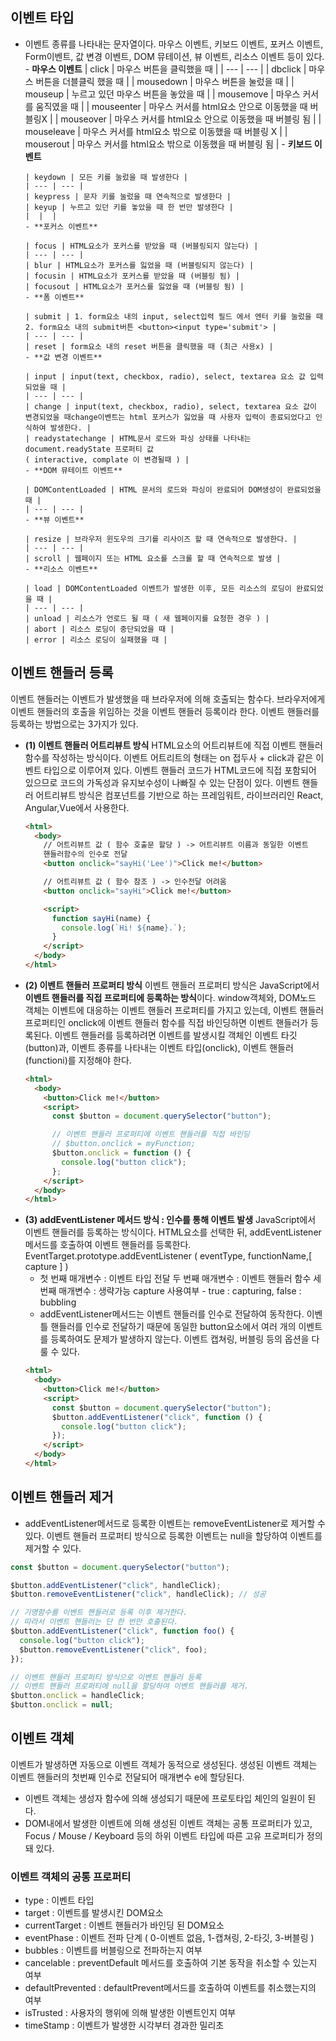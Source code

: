 ## 이벤트 타입

- 이벤트 종류를 나타내는 문자열이다.
  마우스 이벤트, 키보드 이벤트, 포커스 이벤트, Form이벤트, 값 변경 이벤트, DOM 뮤테이션, 뷰 이벤트, 리소스 이벤트 등이 있다. - **마우스 이벤트**
      | click | 마우스 버튼을 클릭했을 때 |
      | --- | --- |
      | dbclick | 마우스 버튼을 더블클릭 했을 때 |
      | mousedown | 마우스 버튼을 눌렀을 때 |
      | mouseup | 누르고 있던 마우스 버튼을 놓았을 때 |
      | mousemove | 마우스 커서를 움직였을 때 |
      | mouseenter | 마우스 커서를 html요소 안으로 이동했을 때 버블링X |
      | mouseover | 마우스 커서를 html요소 안으로 이동했을 때 버블링 됨 |
      | mouseleave | 마우스 커서를 html요소 밖으로 이동했을 때 버블링 X |
      | mouserout | 마우스 커서를 html요소 밖으로 이동했을 때 버블링 됨 |
      - **키보드 이벤트**

      | keydown | 모든 키를 눌렀을 때 발생한다 |
      | --- | --- |
      | keypress | 문자 키를 눌렀을 때 연속적으로 발생한다 |
      | keyup | 누르고 있던 키를 놓았을 때 한 번만 발생한다 |
      |  |  |
      - **포커스 이벤트**

      | focus | HTML요소가 포커스를 받았을 때 (버블링되지 않는다) |
      | --- | --- |
      | blur | HTML요소가 포커스를 잃었을 때 (버블링되지 않는다) |
      | focusin | HTML요소가 포커스를 받았을 때 (버블링 됨) |
      | focusout | HTML요소가 포커스를 잃었을 때 (버블링 됨) |
      - **폼 이벤트**

      | submit | 1. form요소 내의 input, select입력 필드 에서 엔터 키를 눌렀을 때
      2. form요소 내의 submit버튼 <button><input type='submit'> |
      | --- | --- |
      | reset | form요소 내의 reset 버튼을 클릭했을 때 (최근 사용x) |
      - **값 변경 이벤트**

      | input | input(text, checkbox, radio), select, textarea 요소 값 입력되었을 때 |
      | --- | --- |
      | change | input(text, checkbox, radio), select, textarea 요소 값이 변경되었을 때change이벤트는 html 포커스가 잃었을 때 사용자 입력이 종료되었다고 인식하여 발생한다. |
      | readystatechange | HTML문서 로드와 파싱 상태를 나타내는 document.readyState 프로퍼티 값
      ( interactive, complate 이 변경될때 ) |
      - **DOM 뮤테이트 이벤트**

      | DOMContentLoaded | HTML 문서의 로드와 파싱이 완료되어 DOM생성이 완료되었을 때 |
      | --- | --- |
      - **뷰 이벤트**

      | resize | 브라우저 윈도우의 크기를 리사이즈 할 때 연속적으로 발생한다. |
      | --- | --- |
      | scroll | 웹페이지 또는 HTML 요소를 스크롤 할 때 연속적으로 발생 |
      - **리소스 이벤트**

      | load | DOMContentLoaded 이벤트가 발생한 이후, 모든 리소스의 로딩이 완료되었을 때 |
      | --- | --- |
      | unload | 리소스가 언로드 될 때 ( 새 웹페이지를 요청한 경우 ) |
      | abort | 리소스 로딩이 중단되었을 때 |
      | error | 리소스 로딩이 실패했을 때 |

## 이벤트 핸들러 등록

이벤트 핸들러는 이벤트가 발생했을 때 브라우저에 의해 호출되는 함수다. 브라우저에게 이벤트 핸들러의 호출을 위임하는 것을 이벤트 핸들러 등록이라 한다. 이벤트 핸들러를 등록하는 방법으로는 3가지가 있다.

- **(1) 이벤트 핸들러 어트리뷰트 방식**
  HTML요소의 어트리뷰트에 직접 이벤트 핸들러 함수를 작성하는 방식이다. 이벤트 어트리트의 형태는 on 접두사 + click과 같은 이벤트 타입으로 이루어져 있다.
  이벤트 핸들러 코드가 HTML코드에 직접 포함되어 있으므로 코드의 가독성과 유지보수성이 나빠질 수 있는 단점이 있다. 이벤트 핸들러 어트리뷰트 방식은 컴포넌트를 기반으로 하는 프레임워트, 라이브러리인 React, Angular,Vue에서 사용한다.
  ```html
  <html>
    <body>
      // 어트리뷰트 값 ( 함수 호출문 할당 ) -> 어트리뷰트 이름과 동일한 이벤트
      핸들러함수의 인수로 전달
      <button onclick="sayHi('Lee')">Click me!</button>

      // 어트리뷰트 값 ( 함수 참조 ) -> 인수전달 어려움
      <button onclick="sayHi">Click me!</button>

      <script>
        function sayHi(name) {
          console.log(`Hi! ${name}.`);
        }
      </script>
    </body>
  </html>
  ```
- **(2) 이벤트 핸들러 프로퍼티 방식**
  이벤트 핸들러 프로퍼티 방식은 JavaScript에서 **이벤트 핸들러를 직접 프로퍼티에 등록하는 방식**이다. window객체와, DOM노드 객체는 이벤트에 대응하는 이벤트 핸들러 프로퍼티를 가지고 있는데, 이벤트 핸들러 프로퍼티인 onclick에 이벤트 핸들러 함수를 직접 바인딩하면 이벤트 핸들러가 등록된다.
  이벤트 핸들러를 등록하려면 이벤트를 발생시킬 객체인 이벤트 타깃(button)과, 이벤트 종류를 나타내는 이벤트 타입(onclick), 이벤트 핸들러(functioni)를 지정해야 한다.
  ```html
  <html>
    <body>
      <button>Click me!</button>
      <script>
        const $button = document.querySelector("button");

        // 이벤트 핸들러 프로퍼티에 이벤트 핸들러를 직접 바인딩
        // $button.onclick = myFunction;
        $button.onclick = function () {
          console.log("button click");
        };
      </script>
    </body>
  </html>
  ```
- **(3) addEventListener 메서드 방식 : 인수를 통해 이벤트 발생**
  JavaScript에서 이벤트 핸들러를 등록하는 방식이다. HTML요소를 선택한 뒤, addEventListener메서드를 호출하여 이벤트 핸들러를 등록한다.
  EventTarget.prototype.addEventListener ( eventType, functionName,[ capture ] )
  - 첫 번째 매개변수 : 이벤트 타입 전달
    두 번째 매개변수 : 이벤트 핸들러 함수
    세 번째 매개변수 : 생략가능 capture 사용여부 - true : capturing, false : bubbling
  - addEventListener메서드는 이벤트 핸들러를 인수로 전달하여 동작한다. 이벤틀 핸들러를 인수로 전달하기 때문에 동일한 button요소에서 여러 개의 이벤트를 등록하여도 문제가 발생하지 않는다. 이벤트 캡쳐링, 버블링 등의 옵션을 다룰 수 있다.
  ```html
  <html>
    <body>
      <button>Click me!</button>
      <script>
        const $button = document.querySelector("button");
        $button.addEventListener("click", function () {
          console.log("button click");
        });
      </script>
    </body>
  </html>
  ```

## 이벤트 핸들러 제거

- addEventListener메서드로 등록한 이벤트는 removeEventListener로 제거할 수 있다.
  이벤트 핸들러 프로퍼티 방식으로 등록한 이벤트는 null을 할당하여 이벤트를 제거할 수 있다.

```jsx
const $button = document.querySelector("button");

$button.addEventListener("click", handleClick);
$button.removeEventListener("click", handleClick); // 성공

// 기명함수를 이벤트 핸들러로 등록 이후 제거한다.
// 따라서 이벤트 핸들러는 단 한 번만 호출된다.
$button.addEventListener("click", function foo() {
  console.log("button click");
  $button.removeEventListener("click", foo);
});

// 이벤트 핸들러 프로퍼티 방식으로 이벤트 핸들러 등록
// 이벤트 핸들러 프로퍼티에 null을 할당하여 이벤트 핸들러를 제거.
$button.onclick = handleClick;
$button.onclick = null;
```

## 이벤트 객체

이벤트가 발생하면 자동으로 이벤트 객체가 동적으로 생성된다. 생성된 이벤트 객체는 이벤트 핸들러의 첫번째 인수로 전달되어 매개변수 e에 할당된다.

- 이벤트 객체는 생성자 함수에 의해 생성되기 때문에 프로토타입 체인의 일원이 된다.
- DOM내에서 발생한 이벤트에 의해 생성된 이벤트 객체는 공통 프로퍼티가 있고,
  Focus / Mouse / Keyboard 등의 하위 이벤트 타입에 따른 고유 프로퍼티가 정의돼 있다.

### 이벤트 객체의 공통 프로퍼티

- type : 이벤트 타입
- target : 이벤트를 발생시킨 DOM요소
- currentTarget : 이벤트 핸들러가 바인딩 된 DOM요소
- eventPhase : 이벤트 전파 단계 ( 0-이벤트 없음, 1-캡쳐링, 2-타깃, 3-버블링 )
- bubbles : 이벤트를 버블링으로 전파하는지 여부
- cancelable : preventDefault 메서드를 호출하여 기본 동작을 취소할 수 있는지 여부
- defaultPrevented : defaultPrevent메서드를 호출하여 이벤트를 취소했는지의 여부
- isTrusted : 사용자의 행위에 의해 발생한 이벤트인지 여부
- timeStamp : 이벤트가 발생한 시각부터 경과한 밀리초
